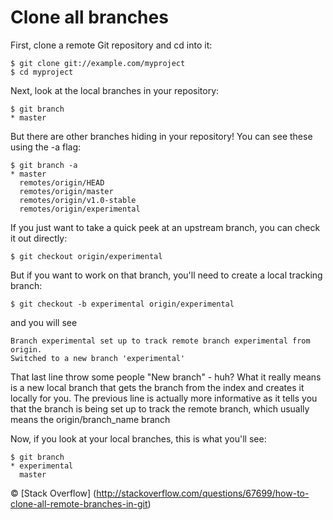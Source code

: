 # Clone all branches

First, clone a remote Git repository and cd into it:

````
$ git clone git://example.com/myproject
$ cd myproject
````

Next, look at the local branches in your repository:

````
$ git branch
* master
````

But there are other branches hiding in your repository! You can see these using the -a flag:

````
$ git branch -a
* master
  remotes/origin/HEAD
  remotes/origin/master
  remotes/origin/v1.0-stable
  remotes/origin/experimental
````

If you just want to take a quick peek at an upstream branch, you can check it out directly:

````
$ git checkout origin/experimental
````
But if you want to work on that branch, you'll need to create a local tracking branch:
````
$ git checkout -b experimental origin/experimental
````
and you will see
````
Branch experimental set up to track remote branch experimental from origin.
Switched to a new branch 'experimental'
````
That last line throw some people "New branch" - huh? What it really means is a new local branch that gets the branch from the index and creates it locally for you. The previous line is actually more informative as it tells you that the branch is being set up to track the remote branch, which usually means the origin/branch_name branch

Now, if you look at your local branches, this is what you'll see:
````
$ git branch
* experimental
  master
````

&copy; [Stack Overflow] (http://stackoverflow.com/questions/67699/how-to-clone-all-remote-branches-in-git)